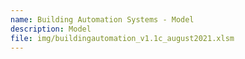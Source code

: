 ```yaml
---
name: Building Automation Systems - Model
description: Model
file: img/buildingautomation_v1.1c_august2021.xlsm
---
```

